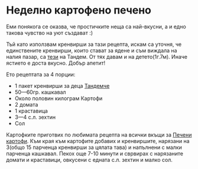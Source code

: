 # Неделно картофено печено

Еми понякога се оказва, че простичките неща са най-вкусни, а и едно такова чувство на уют създават :)

Тъй като използвам кренвирши за тази рецепта, искам са уточня, че единствените кренвирши, които стават за ядене и съм виждала на налия пазар, са <a href="https://goo.gl/images/atNqPr">тези</a> на Тандем. От тях давам и на детето(1г.7м). Иначе ястието е доста вкусно. Добър апетит!

Ето рецептата за 4 порции:

<ul>
	<li>1 пакет кренвирши за деца <a href="https://www.randi.bg/product/3767/mini-krenvirshi-za-detsa-tandemche-180gr.html">Тандемче</a></li>
	<li>50—60гр. кашкавал</li>
	<li>Около половин килограм Картофи</li>
	<li>2 домата</li>
	<li>1 краставица</li>
	<li>3—4 с.л. зехтин</li>
	<li>Сол</li>
</ul>


Картофките приготвих по любимата рецепта на всички вкъщи за <a href="https://realfood.zone/2018/10/08/%d0%9f%d0%b5%d1%87%d0%b5%d0%bd%d0%b8-%d0%bf%d1%8a%d1%80%d0%b6%d0%b5%d0%bd%d0%b8-%d0%ba%d0%b0%d1%80%d1%82%d0%be%d1%84%d0%b8/">Печени картофи</a>. Към края към картофите добавих и кренвиршите, нарязани на 3(общо 15 парченца кренвирши за цялата тава) и напълнени с малки парченца кашкавал. Пекох още 7-10 минути и сврвирах с нарязаните домати и краставици, овкусени с едната с.л. зехтин и малко сол.